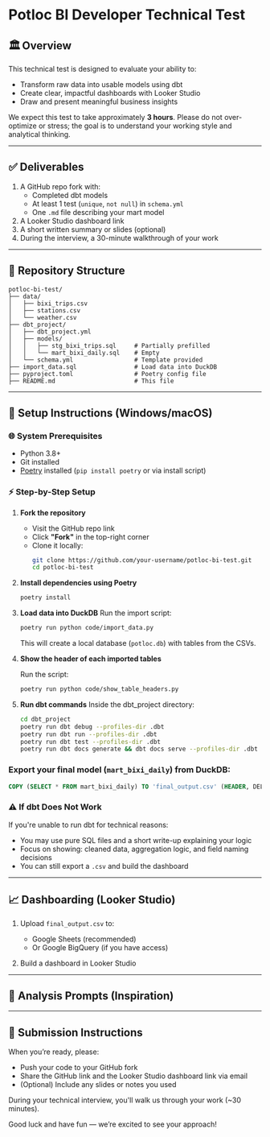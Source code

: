# Potloc BI Developer Technical Test

## 🏛 Overview

This technical test is designed to evaluate your ability to:

- Transform raw data into usable models using dbt
- Create clear, impactful dashboards with Looker Studio
- Draw and present meaningful business insights

We expect this test to take approximately **3 hours**. Please do not over-optimize or stress; the goal is to understand your working style and analytical thinking.

---

## ✅ Deliverables

1. A GitHub repo fork with:
   - Completed dbt models
   - At least 1 test (`unique`, `not null`) in `schema.yml`
   - One `.md` file describing your mart model
2. A Looker Studio dashboard link
3. A short written summary or slides (optional)
4. During the interview, a 30-minute walkthrough of your work

---

## 📂 Repository Structure

```
potloc-bi-test/
├── data/
│   ├── bixi_trips.csv
│   ├── stations.csv
│   └── weather.csv
├── dbt_project/
│   ├── dbt_project.yml
│   ├── models/
│   │   ├── stg_bixi_trips.sql     # Partially prefilled
│   │   └── mart_bixi_daily.sql    # Empty
│   └── schema.yml                 # Template provided
├── import_data.sql                # Load data into DuckDB
├── pyproject.toml                 # Poetry config file
├── README.md                      # This file
```

---

## 🔧 Setup Instructions (Windows/macOS)

### 🌐 System Prerequisites

- Python 3.8+
- Git installed
- [Poetry](https://python-poetry.org/docs/#installation) installed (`pip install poetry` or via install script)

### ⚡ Step-by-Step Setup

1. **Fork the repository**

   - Visit the GitHub repo link
   - Click **"Fork"** in the top-right corner
   - Clone it locally:
     ```bash
     git clone https://github.com/your-username/potloc-bi-test.git
     cd potloc-bi-test
     ```
2. **Install dependencies using Poetry**

   ```bash
   poetry install
   ```
3. **Load data into DuckDB**
   Run the import script:

   ```bash
   poetry run python code/import_data.py
   ```

   This will create a local database (`potloc.db`) with tables from the CSVs.
4. **Show the header of each imported tables**

   Run the script:

   ```bash
   poetry run python code/show_table_headers.py
   ```
5. **Run dbt commands**
   Inside the dbt_project directory:

   ```bash
   cd dbt_project
   poetry run dbt debug --profiles-dir .dbt
   poetry run dbt run --profiles-dir .dbt
   poetry run dbt test --profiles-dir .dbt
   poetry run dbt docs generate && dbt docs serve --profiles-dir .dbt
   ```

### Export your final model (`mart_bixi_daily`) from DuckDB:

```sql
COPY (SELECT * FROM mart_bixi_daily) TO 'final_output.csv' (HEADER, DELIMITER ',');
```

### ⚠️ If dbt Does Not Work

If you're unable to run dbt for technical reasons:

- You may use pure SQL files and a short write-up explaining your logic
- Focus on showing: cleaned data, aggregation logic, and field naming decisions
- You can still export a `.csv` and build the dashboard

---

## 📈 Dashboarding (Looker Studio)

1. Upload `final_output.csv` to:

   - Google Sheets (recommended)
   - Or Google BigQuery (if you have access)
2. Build a dashboard in Looker Studio

---

## 🧰 Analysis Prompts (Inspiration)

---

## 🔄 Submission Instructions

When you’re ready, please:

- Push your code to your GitHub fork
- Share the GitHub link and the Looker Studio dashboard link via email
- (Optional) Include any slides or notes you used

During your technical interview, you'll walk us through your work (~30 minutes).

Good luck and have fun — we’re excited to see your approach!
